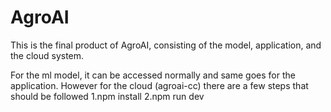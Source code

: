 # AgroAI
 This is the final product of AgroAI, consisting of the model, application, and the cloud system.

 For the ml model, it can be accessed normally and same goes for the application. However for the cloud (agroai-cc) there are a few steps that should be followed
 1.npm install
 2.npm run dev

